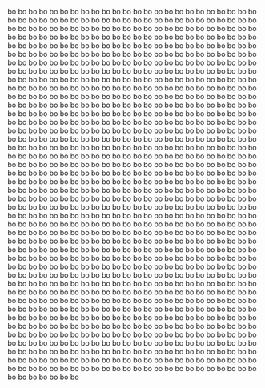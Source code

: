 bo 
bo 
bo 
bo 
bo 
bo 
bo 
bo 
bo 
bo 
bo 
bo 
bo 
bo 
bo 
bo 
bo 
bo 
bo 
bo 
bo 
bo 
bo 
bo 
bo 
bo 
bo 
bo 
bo 
bo 
bo 
bo 
bo 
bo 
bo 
bo 
bo 
bo 
bo 
bo 
bo 
bo 
bo 
bo 
bo 
bo 
bo 
bo 
bo 
bo 
bo 
bo 
bo 
bo 
bo 
bo 
bo 
bo 
bo 
bo 
bo 
bo 
bo 
bo 
bo 
bo 
bo 
bo 
bo 
bo 
bo 
bo 
bo 
bo 
bo 
bo 
bo 
bo 
bo 
bo 
bo 
bo 
bo 
bo 
bo 
bo 
bo 
bo 
bo 
bo 
bo 
bo 
bo 
bo 
bo 
bo 
bo 
bo 
bo 
bo 
bo 
bo 
bo 
bo 
bo 
bo 
bo 
bo 
bo 
bo 
bo 
bo 
bo 
bo 
bo 
bo 
bo 
bo 
bo 
bo 
bo 
bo 
bo 
bo 
bo 
bo 
bo 
bo 
bo 
bo 
bo 
bo 
bo 
bo 
bo 
bo 
bo 
bo 
bo 
bo 
bo 
bo 
bo 
bo 
bo 
bo 
bo 
bo 
bo 
bo 
bo 
bo 
bo 
bo 
bo 
bo 
bo 
bo 
bo 
bo 
bo 
bo 
bo 
bo 
bo 
bo 
bo 
bo 
bo 
bo 
bo 
bo 
bo 
bo 
bo 
bo 
bo 
bo 
bo 
bo 
bo 
bo 
bo 
bo 
bo 
bo 
bo 
bo 
bo 
bo 
bo 
bo 
bo 
bo 
bo 
bo 
bo 
bo 
bo 
bo 
bo 
bo 
bo 
bo 
bo 
bo 
bo 
bo 
bo 
bo 
bo 
bo 
bo 
bo 
bo 
bo 
bo 
bo 
bo 
bo 
bo 
bo 
bo 
bo 
bo 
bo 
bo 
bo 
bo 
bo 
bo 
bo 
bo 
bo 
bo 
bo 
bo 
bo 
bo 
bo 
bo 
bo 
bo 
bo 
bo 
bo 
bo 
bo 
bo 
bo 
bo 
bo 
bo 
bo 
bo 
bo 
bo 
bo 
bo 
bo 
bo 
bo 
bo 
bo 
bo 
                                                                 bo 
bo 
bo 
bo 
bo 
bo 
bo 
bo 
bo 
bo 
bo 
bo 
bo 
bo 
bo 
bo 
bo 
bo 
bo 
bo 
bo 
bo 
bo 
bo 
bo 
bo 
bo 
bo 
bo 
bo 
bo 
bo 
bo 
bo 
bo 
bo 
bo 
bo 
bo 
bo 
bo 
bo 
bo 
bo 
bo 
bo 
bo 
bo 
bo 
bo 
bo 
bo 
bo 
bo 
bo 
bo 
bo 
bo 
bo 
bo 
bo 
bo 
bo 
bo 
bo 
bo 
bo 
bo 
bo 
bo 
bo 
bo 
bo 
bo 
bo 
bo 
bo 
bo 
bo 
bo 
bo 
bo 
bo 
bo 
bo 
bo 
bo 
bo 
bo 
bo 
bo 
bo 
bo 
bo 
bo 
bo 
bo 
bo 
bo 
bo 
bo 
bo 
bo 
bo 
bo 
bo 
bo 
bo 
bo 
bo 
bo 
bo 
bo 
bo 
bo 
bo 
bo 
bo 
bo 
bo 
bo 
bo 
bo 
bo 
bo 
bo 
bo 
bo 
bo 
bo 
bo 
bo 
bo 
bo 
bo 
bo 
bo 
bo 
bo 
bo 
bo 
bo 
bo 
bo 
bo 
bo 
bo 
bo 
bo 
bo 
bo 
bo 
bo 
bo 
bo 
bo 
bo 
bo 
bo 
bo 
bo 
bo 
bo 
bo 
bo 
bo 
bo 
bo 
bo 
bo 
bo 
bo 
bo 
bo 
bo 
bo 
bo 
bo 
bo 
bo 
bo 
bo 
bo 
bo 
bo 
bo 
bo 
bo 
bo 
bo 
bo 
bo 
bo 
bo 
bo 
bo 
bo 
bo 
bo 
bo 
bo 
bo 
bo 
bo 
bo 
bo 
bo 
bo 
bo 
bo 
bo 
bo 
bo 
bo 
bo 
bo 
bo 
bo 
bo 
bo 
bo 
bo 
bo 
bo 
bo 
bo 
bo 
bo 
bo 
bo 
bo 
bo 
bo 
bo 
bo 
bo 
bo 
bo 
bo 
bo 
bo 
bo 
bo 
bo 
bo 
bo 
bo 
bo 
bo 
bo 
bo 
bo 
bo 
bo 
bo 
bo 
bo 
bo 
bo 
bo 
bo 
bo 
bo 
bo 
bo 
bo 
bo 
bo 
bo 
bo 
bo 
bo 
bo 
bo 
bo 
bo 
bo 
bo 
bo 
bo 
bo 
bo 
bo 
bo 
bo 
bo 
bo 
bo 
bo 
bo 
bo 
bo 
bo 
bo 
bo 
bo 
bo 
bo 
bo 
bo 
bo 
bo 
bo 
bo 
bo 
bo 
bo 
bo 
bo 
bo 
bo 
bo 
bo 
bo 
bo 
bo 
bo 
bo 
bo 
bo 
bo 
bo 
bo 
bo 
bo 
bo 
bo 
bo 
bo 
bo 
bo 
bo 
bo 
bo 
bo 
bo 
bo 
bo 
bo 
bo 
bo 
bo 
bo 
bo 
bo 
bo 
bo 
bo 
bo 
bo 
bo 
bo 
bo 
bo 
bo 
bo 
bo 
bo 
bo 
bo 
bo 
bo 
bo 
bo 
bo 
bo 
bo 
bo 
bo 
bo 
bo 
bo 
bo 
bo 
bo 
bo 
bo 
bo 
bo 
bo 
bo 
bo 
bo 
bo 
bo 
bo 
bo 
bo 
bo 
bo 
bo 
bo 
bo 
bo 
bo 
bo 
bo 
bo 
bo 
bo 
bo 
bo 
bo 
bo 
bo 
bo 
bo 
bo 
bo 
bo 
bo 
bo 
bo 
bo 
bo 
bo 
bo 
bo 
bo 
bo 
bo 
bo 
bo 
bo 
bo 
bo 
bo 
bo 
bo 
bo 
bo 
bo 
bo 
bo 
bo 
bo 
bo 
bo 
bo 
bo 
bo 
bo 
bo 
bo 
bo 
bo 
bo 
bo 
bo 
bo 
bo 
bo 
bo 
bo 
bo 
bo 
bo 
bo 
bo 
bo 
bo 
bo 
bo 
bo 
bo 
bo 
bo 
bo 
bo 
bo 
bo 
bo 
bo 
bo 
bo 
bo 
bo 
bo 
bo 
bo 
bo 
bo 
bo 
bo 
bo 
bo 
bo 
bo 
bo 
bo 
bo 
bo 
bo 
bo 
bo 
bo 
bo 
bo 
bo 
bo 
bo 
bo 
bo 
bo 
bo 
bo 
bo 
bo 
bo 
bo 
bo 
bo 
bo 
bo 
bo 
bo 
bo 
bo 
bo 
bo 
bo 
bo 
bo 
bo 
bo 
bo 
bo 
bo 
bo 
bo 
bo 
bo 
bo 
bo 
bo 
bo 
bo 
bo 
bo 
bo 
bo 
bo 
bo 
bo 
bo 
bo 
bo 
bo 
bo 
bo 
bo 
bo 
bo 
bo 
bo 
bo 
bo 
bo 
bo 
bo 
bo 
bo 
bo 
bo 
bo 
bo 
bo 
bo 
bo 
bo 
bo 
bo 
bo 
bo 
bo 
bo 
bo 
bo 
bo 
bo 
bo 
bo 
bo 
bo 
bo 
bo 
bo 
bo 
bo 
bo 
bo 
bo 
bo 
bo 
bo 
bo 
bo 
bo 
bo 
bo 
bo 
bo 
bo 
bo 
bo 
bo 
bo 
bo 
bo 
bo 
bo 
bo 
bo 
bo 
bo 
bo 
bo 
bo 
bo 
bo 
bo 
bo 
bo 
bo 
bo 
bo 
bo 
bo 
bo 
bo 
bo 
bo 
bo 
bo 
bo 
bo 
bo 
bo 
bo 
bo 
bo 
bo 
bo 
bo 
bo 
bo 
bo 
bo 
bo 
bo 
bo 
bo 
bo 
bo 
bo 
bo 
bo 
bo 
bo 
bo 
bo 
bo 
bo 
bo 
bo 
bo 
bo 
bo 
bo 
bo 
bo 
bo 
bo 
bo 
bo 
bo 
bo 
bo 
bo 
bo 
bo 
bo 
bo 
bo 
bo 
bo 
bo 
bo 
bo 
bo 
bo 
bo 
bo 
bo 
bo 
bo 
bo 
bo 
bo 
bo 
bo 
bo 
bo 
bo 
bo 
bo 
bo 
bo 
bo 
bo 
bo 
bo 
bo 
bo 
bo 
bo 
bo 
bo 
bo 
bo 
bo 
bo 
bo 
bo 
bo 
bo 
bo 
bo 
bo 
bo 
bo 
bo 
bo 
bo 
bo 
bo 
bo 
bo 
bo 
bo 
bo 
bo 
bo 
bo 
bo 
bo 
bo 
bo 
bo 
bo 
bo 
bo 
bo 
bo 
bo 
bo 
bo 
bo 
bo 
bo 
bo 
bo 
bo 
bo 
bo 
bo 
bo 
bo 
bo 
bo 
bo 
bo 
bo 
bo 

